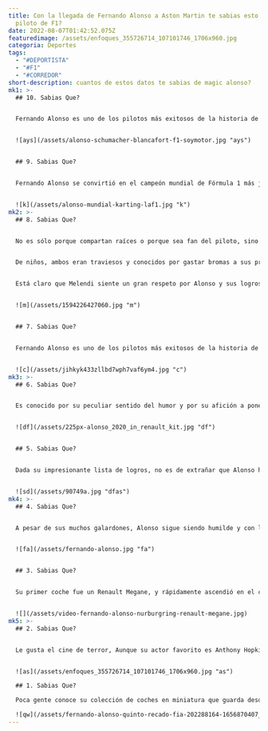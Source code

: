 ```yaml
---
title: Con la llegada de Fernando Alonso a Aston Martin te sabias esto del
  piloto de F1?
date: 2022-08-07T01:42:52.075Z
featuredimage: /assets/enfoques_355726714_107101746_1706x960.jpg
categoria: Deportes
tags:
  - "#DEPORTISTA"
  - "#F1"
  - "#CORREDOR"
short-description: cuantos de estos datos te sabias de magic alonso?
mk1: >-
  ## 10. Sabias Que?


  Fernando Alonso es uno de los pilotos más exitosos de la historia de la Fórmula Uno. Con 26 victorias, es el segundo piloto en activo con más triunfos, sólo por detrás de Michael Schumacher. Alonso también ha ganado dos Campeonatos del Mundo, en 2005 y 2006, lo que le convierte en uno de los siete únicos pilotos que han ganado varios títulos. Además de sus éxitos individuales, Alonso ha sido un miembro clave de varios equipos de éxito, como Ferrari y McLaren. Como resultado de sus logros, Alonso está ampliamente considerado como uno de los mejores pilotos de Fórmula 1 de todos los tiempos.


  ![ays](/assets/alonso-schumacher-blancafort-f1-soymotor.jpg "ays")


  ## 9. Sabias Que?


  Fernando Alonso se convirtió en el campeón mundial de Fórmula 1 más joven de la historia el 25 de septiembre de 2005. Alonso comenzó su carrera en el karting a los 3 años y ganó su primer campeonato mundial a los 19. Debutó en la Fórmula 1 con el equipo Minardi en 2001 y pasó al equipo Renault en 2002. En 2003 se convirtió en el primer español en ganar una carrera de Fórmula 1, y en 2005 se proclamó campeón del mundo. El éxito de Alonso le ha convertido en un héroe nacional en España, y se le considera uno de los mejores pilotos de Fórmula 1 de todos los tiempos.


  ![k](/assets/alonso-mundial-karting-laf1.jpg "k")
mk2: >-
  ## 8. Sabias Que?


  No es sólo porque compartan raíces o porque sea fan del piloto, sino porque ambos coincidieron en las aulas de su colegio en Oviedo, por lo que el cantante español Melendi habla de él en su canción "Asturias" y le dedicó el tema "Magic Alonso". Se podría decir que es un caso de destino, o tal vez simplemente estaba destinado a ser. Sea cual sea la razón, los dos hombres tienen una conexión especial que trasciende sus orígenes y su amor por el automovilismo.


  De niños, ambos eran traviesos y conocidos por gastar bromas a sus profesores. Siempre se metían en líos pero, a pesar de ello, su vínculo era fuerte. Incluso cuando tomaron caminos distintos después de la escuela -Melendi para dedicarse a la música y Alonso para convertirse en piloto profesional- siguieron siendo muy amigos.


  Está claro que Melendi siente un gran respeto por Alonso y sus logros. En "Asturias", canta sobre cómo Alonso ha hecho realidad sus sueños, contra todo pronóstico. Y en "Magic Alonso", rinde homenaje a la determinación y el talento de su amigo, calificándolo de auténtico campeón. Estas canciones son la prueba de que, a pesar de sus diferentes caminos en la vida, Melendi y Alonso siempre tendrán un lugar especial en sus corazones.


  ![m](/assets/1594226427060.jpg "m")


  ## 7. Sabias Que?


  Fernando Alonso es uno de los pilotos más exitosos de la historia de la Fórmula 1. Con dos campeonatos del mundo y 32 victorias en Grandes Premios, a menudo se le considera uno de los mejores pilotos de todos los tiempos. A pesar de su éxito en la pista, Alonso es conocido por su negativa a beber alcohol. En una entrevista con The Guardian, explicó que empezó a abstenerse del alcohol durante su adolescencia, cuando se dio cuenta de que afectaba a sus carreras. "Pensé: 'Si quiero ser piloto de carreras, tengo que estar súper concentrado'", dijo. "Por eso dejé de beber" Sin embargo, hace una excepción con el champán. En la tradición de la Fórmula 1, el ganador de una carrera rocía champán en el podio. Cuando se le preguntó por esta práctica, Alonso dijo que está encantado de participar. "Es parte del espectáculo", dijo. "Para mí es sólo agua con burbujas"


  ![c](/assets/jihkyk433zllbd7wph7vaf6ym4.jpg "c")
mk3: >-
  ## 6. Sabias Que?


  Es conocido por su peculiar sentido del humor y por su afición a poner apodos a personas y cosas. Por ejemplo, llama a sus amigos cercanos "Nano", mientras que se refiere a sus fans como "Magia" Todo esto forma parte del encanto único de Alonso, y es una de las cosas que le hace tan popular tanto entre sus amigos como entre sus fans. Ya sea en la pista o fuera de ella, Fernando Alonso siempre encuentra la manera de sacarte una sonrisa.


  ![df](/assets/225px-alonso_2020_in_renault_kit.jpg "df")


  ## 5. Sabias Que?


  Dada su impresionante lista de logros, no es de extrañar que Alonso haya sido descrito como un piloto tenaz. Es conocido por su compromiso con la victoria, y su capacidad para exigirse a sí mismo y a su coche hasta el límite. Sin embargo, esta misma tenacidad también puede ser vista como un rasgo negativo, ya que Alonso puede ser bastante terco cuando se trata de la estrategia de carrera. En más de una ocasión, se ha visto envuelto en disputas en pista con otros pilotos o personal del equipo. Pero a pesar de sus ocasionales ataques de terquedad, no hay duda de que Fernando Alonso es un verdadero campeón.


  ![sd](/assets/90749a.jpg "dfas")
mk4: >-
  ## 4. Sabias Que?


  A pesar de sus muchos galardones, Alonso sigue siendo humilde y con los pies en la tierra. De hecho, su color favorito es el negro y su comida favorita es la pasta. También le gusta el agua natural y odia a los arrogantes. Estas sencillas preferencias revelan mucho sobre el hombre al volante. Al centrarse en los placeres sencillos y no gustarle las pretensiones, no es de extrañar que Alonso haya tenido tanto éxito dentro y fuera de la pista.


  ![fa](/assets/fernando-alonso.jpg "fa")


  ## 3. Sabias Que?


  Su primer coche fue un Renault Megane, y rápidamente ascendió en el circuito español. En 2003, debutó en la Fórmula 1 con el equipo Renault. A lo largo de la siguiente década, ganaría dos campeonatos mundiales y se convertiría en uno de los pilotos más venerados de este deporte. En la actualidad, Alonso sigue en activo, compitiendo tanto en la Fórmula 1 como en el Campeonato Mundial de Resistencia. También es un firme defensor de la seguridad de los pilotos, y ha encabezado muchos esfuerzos para mejorar las normas de seguridad en el automovilismo. Con su enorme habilidad y pasión por las carreras, Fernando Alonso es una fuerza motriz a tener en cuenta.


  ![](/assets/video-fernando-alonso-nurburgring-renault-megane.jpg)
mk5: >-
  ## 2. Sabias Que?


  Le gusta el cine de terror, Aunque su actor favorito es Anthony Hopkins y su película preferida es “Hannibal”.


  ![as](/assets/enfoques_355726714_107101746_1706x960.jpg "as")

  ## 1. Sabias Que?

  Poca gente conoce su colección de coches en miniatura que guarda desde su infancia. Alonso empezó a coleccionar miniaturas cuando era sólo un niño, y su colección incluye ahora cientos de coches de todo el mundo. Aunque la mayoría de la gente sólo ve a Alonso como un feroz competidor en la pista de carreras, su colección es un testimonio de su pasión por los coches y su atención al detalle. Desde raros Ferraris a clásicos Porsches, la colección de Alonso es realmente un espectáculo para la vista.

  ![qw](/assets/fernando-alonso-quinto-recado-fia-202288164-1656870407_1.jpg "qw")
---
```

